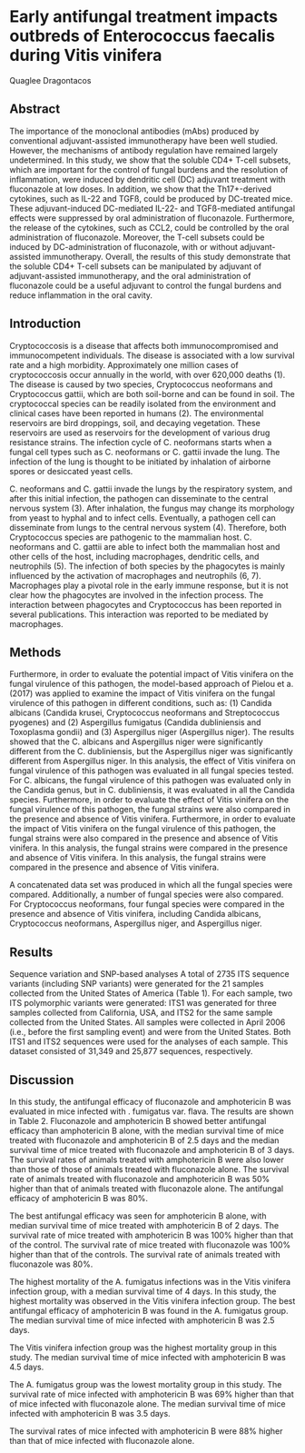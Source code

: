 #  Early antifungal treatment impacts outbreds of Enterococcus faecalis during Vitis vinifera
Quaglee Dragontacos


## Abstract
The importance of the monoclonal antibodies (mAbs) produced by conventional adjuvant-assisted immunotherapy have been well studied. However, the mechanisms of antibody regulation have remained largely undetermined. In this study, we show that the soluble CD4+ T-cell subsets, which are important for the control of fungal burdens and the resolution of inflammation, were induced by dendritic cell (DC) adjuvant treatment with fluconazole at low doses. In addition, we show that the Th17+-derived cytokines, such as IL-22 and TGFß, could be produced by DC-treated mice. These adjuvant-induced DC-mediated IL-22- and TGFß-mediated antifungal effects were suppressed by oral administration of fluconazole. Furthermore, the release of the cytokines, such as CCL2, could be controlled by the oral administration of fluconazole. Moreover, the T-cell subsets could be induced by DC-administration of fluconazole, with or without adjuvant-assisted immunotherapy. Overall, the results of this study demonstrate that the soluble CD4+ T-cell subsets can be manipulated by adjuvant of adjuvant-assisted immunotherapy, and the oral administration of fluconazole could be a useful adjuvant to control the fungal burdens and reduce inflammation in the oral cavity.


## Introduction
Cryptococcosis is a disease that affects both immunocompromised and immunocompetent individuals. The disease is associated with a low survival rate and a high morbidity. Approximately one million cases of cryptococcosis occur annually in the world, with over 620,000 deaths (1). The disease is caused by two species, Cryptococcus neoformans and Cryptococcus gattii, which are both soil-borne and can be found in soil. The cryptococcal species can be readily isolated from the environment and clinical cases have been reported in humans (2). The environmental reservoirs are bird droppings, soil, and decaying vegetation. These reservoirs are used as reservoirs for the development of various drug resistance strains. The infection cycle of C. neoformans starts when a fungal cell types such as C. neoformans or C. gattii invade the lung. The infection of the lung is thought to be initiated by inhalation of airborne spores or desiccated yeast cells.

C. neoformans and C. gattii invade the lungs by the respiratory system, and after this initial infection, the pathogen can disseminate to the central nervous system (3). After inhalation, the fungus may change its morphology from yeast to hyphal and to infect cells. Eventually, a pathogen cell can disseminate from lungs to the central nervous system (4). Therefore, both Cryptococcus species are pathogenic to the mammalian host. C. neoformans and C. gattii are able to infect both the mammalian host and other cells of the host, including macrophages, dendritic cells, and neutrophils (5). The infection of both species by the phagocytes is mainly influenced by the activation of macrophages and neutrophils (6, 7). Macrophages play a pivotal role in the early immune response, but it is not clear how the phagocytes are involved in the infection process. The interaction between phagocytes and Cryptococcus has been reported in several publications. This interaction was reported to be mediated by macrophages.


## Methods
Furthermore, in order to evaluate the potential impact of Vitis vinifera on the fungal virulence of this pathogen, the model-based approach of Pielou et a. (2017) was applied to examine the impact of Vitis vinifera on the fungal virulence of this pathogen in different conditions, such as: (1) Candida albicans (Candida krusei, Cryptococcus neoformans and Streptococcus pyogenes) and (2) Aspergillus fumigatus (Candida dubliniensis and Toxoplasma gondii) and (3) Aspergillus niger (Aspergillus niger). The results showed that the C. albicans and Aspergillus niger were significantly different from the C. dubliniensis, but the Aspergillus niger was significantly different from Aspergillus niger. In this analysis, the effect of Vitis vinifera on fungal virulence of this pathogen was evaluated in all fungal species tested. For C. albicans, the fungal virulence of this pathogen was evaluated only in the Candida genus, but in C. dubliniensis, it was evaluated in all the Candida species. Furthermore, in order to evaluate the effect of Vitis vinifera on the fungal virulence of this pathogen, the fungal strains were also compared in the presence and absence of Vitis vinifera. Furthermore, in order to evaluate the impact of Vitis vinifera on the fungal virulence of this pathogen, the fungal strains were also compared in the presence and absence of Vitis vinifera. In this analysis, the fungal strains were compared in the presence and absence of Vitis vinifera. In this analysis, the fungal strains were compared in the presence and absence of Vitis vinifera.

A concatenated data set was produced in which all the fungal species were compared. Additionally, a number of fungal species were also compared. For Cryptococcus neoformans, four fungal species were compared in the presence and absence of Vitis vinifera, including Candida albicans, Cryptococcus neoformans, Aspergillus niger, and Aspergillus niger.


## Results
Sequence variation and SNP-based analyses
A total of 2735 ITS sequence variants (including SNP variants) were generated for the 21 samples collected from the United States of America (Table 1). For each sample, two ITS polymorphic variants were generated: ITS1 was generated for three samples collected from California, USA, and ITS2 for the same sample collected from the United States. All samples were collected in April 2006 (i.e., before the first sampling event) and were from the United States. Both ITS1 and ITS2 sequences were used for the analyses of each sample. This dataset consisted of 31,349 and 25,877 sequences, respectively.


## Discussion

In this study, the antifungal efficacy of fluconazole and amphotericin B was evaluated in mice infected with . fumigatus var. flava. The results are shown in Table 2. Fluconazole and amphotericin B showed better antifungal efficacy than amphotericin B alone, with the median survival time of mice treated with fluconazole and amphotericin B of 2.5 days and the median survival time of mice treated with fluconazole and amphotericin B of 3 days. The survival rates of animals treated with amphotericin B were also lower than those of those of animals treated with fluconazole alone. The survival rate of animals treated with fluconazole and amphotericin B was 50% higher than that of animals treated with fluconazole alone. The antifungal efficacy of amphotericin B was 80%.

The best antifungal efficacy was seen for amphotericin B alone, with median survival time of mice treated with amphotericin B of 2 days. The survival rate of mice treated with amphotericin B was 100% higher than that of the control. The survival rate of mice treated with fluconazole was 100% higher than that of the controls. The survival rate of animals treated with fluconazole was 80%.

The highest mortality of the A. fumigatus infections was in the Vitis vinifera infection group, with a median survival time of 4 days. In this study, the highest mortality was observed in the Vitis vinifera infection group. The best antifungal efficacy of amphotericin B was found in the A. fumigatus group. The median survival time of mice infected with amphotericin B was 2.5 days.

The Vitis vinifera infection group was the highest mortality group in this study. The median survival time of mice infected with amphotericin B was 4.5 days.

The A. fumigatus group was the lowest mortality group in this study. The survival rate of mice infected with amphotericin B was 69% higher than that of mice infected with fluconazole alone. The median survival time of mice infected with amphotericin B was 3.5 days.

The survival rates of mice infected with amphotericin B were 88% higher than that of mice infected with fluconazole alone.
